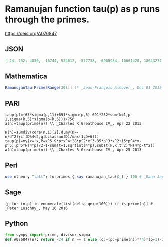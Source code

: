 # Ramanujan function tau\(p\) as p runs through the primes\.
https://oeis.org/A076847
## JSON
```JSON
[-24, 252, 4830, -16744, 534612, -577738, -6905934, 10661420, 18643272, 128406630, -52843168, -182213314, 308120442, -17125708, 2687348496, -1596055698, -5189203740, 6956478662, -15481826884, 9791485272, 1463791322, 38116845680, -29335099668, -24992917110]
```
## Mathematica
```Mathematica
RamanujanTau[Prime[Range[30]]] (* _Jean-François Alcover_, Dec 01 2015 *)
```
## PARI
```PARI
taup(p)=(65*sigma(p,11)+691*sigma(p,5)-691*252*sum(k=1,p-1,sigma(k,5)*sigma(p-k,5)))/756
a(n)=taup(prime(n)) \\ _Charles R Greathouse IV_, Apr 22 2013
```
```PARI
H(n)=sumdiv(core(n,1)[2],d,my(D=-n/d^2);if(D%4<2,qfbclassno(D)/max(1,D+6)))
taup(p)=my(x='x,P=x^5-9*p*x^4+28*p^2*x^3-35*p^3*x^2+15*p^4*x-p^5);p^5*H(4*p)/2-1-sum(t=1,sqrtint(4*p),subst(P,x,t^2)*H(4*p-t^2))
a(n)=taup(prime(n)) \\ _Charles R Greathouse IV_, Apr 25 2013
```
## Perl
```Perl
use ntheory ":all"; forprimes { say ramanujan_tau($_) } 100 # _Dana Jacobsen_, Sep 05 2015
```
## Sage
```Sage
[p for (n,p) in enumerate(list(delta_qexp(100))) if is_prime(n)] # _Peter Luschny_, May 16 2016
```
## Python
```Python
from sympy import prime, divisor_sigma
def A076847(n): return -24 if n == 1 else (q:=(p:=prime(n))**4)*(p+1)-24*(sum((i*(i*(i*(70*i - 140*p) + 90*p**2) - 20*p**3) + q)*divisor_sigma(i)*divisor_sigma(p-i) for i in range(1,p+1>>1))) # _Chai Wah Wu_, Nov 09 2022
```
